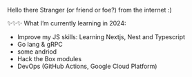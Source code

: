 Hello there Stranger (or friend or foe?) from the internet :)

✨✨✨ What I’m currently learning in 2024:
- Improve my JS skills: Learning Nextjs, Nest and Typescript
- Go lang & gRPC
- some andriod
- Hack the Box modules
- DevOps (GitHub Actions, Google Cloud Platform)

<!---
wizgurl101/wizgurl101 is a ✨ special ✨ repository because its `README.md` (this file) appears on your GitHub profile.
You can click the Preview link to take a look at your changes.
--->
